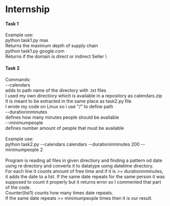 # Internship

#### Task 1
Example use:\
python task1.py max\
Returns the maximum depth of supply chain\
python task1.py google.com\
Returns if the domain is direct or indirect Seller \
#### Task 2
Commands:\
--calendars\
adds to path name of the directory with .txt files\
I used my own directiory which is available in a repository as calendars.zip\
It is meant to be extracted in the same place as task2.py file\
I wrote my code on Linux so i use "/" to define path\
--durationinminutes\
defines how many minutes people should be available\
--minimumpeople\
defines number amount of people that must be available\
\
Example use:\
python task2.py --calendars calendars --durationinminutes 200 --minimumpeople 2\
\
Program is reading all files in given directiory and finding a pattern od date using re directory and converts it to datatype using datetime directory.\
For each line it counts amount of free time and if it is >= durationinminutes, it adds the date to a list. If the same date repeats for the same person it was supposed to count it properly but it returns error so I commented that part of the code.\
Counter(list1) counts how many times date repeats.\
If the same date repeats >= minimumpeople times then it is our result.

